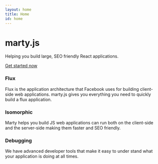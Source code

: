 ```yaml
---
layout: home
title: Home
id: home
---
```


<main class="bs-docs-masthead" id="content" role="main">
  <div class="container">
    <h1>marty.js</h1>
    <p class="lead">
      Helping you build large, SEO friendly React applications.
    </p>
    <p class="lead">
      <a href="getting-started" class="btn btn-outline-inverse btn-lg">Get started now</a>
    </p>
  </div>
</main>
<div class="container bs-docs-marketing">
  <div class="row">
    <div class="col-sm-4">
      <h3>Flux</h3>
      <p>
        Flux is the application architecture that Facebook uses for building client-side web applications. marty.js gives you everything you need to quickly build a flux application.
      </p>
    </div>
    <div class="col-sm-4">
      <h3>Isomorphic</h3>
      <p>
        Marty helps you build JS web applications can run both on the client-side and the server-side making them faster and SEO friendly.
      </p>
    </div>
    <div class="col-sm-4">
      <h3>Debugging</h3>
      <p>
        We have advanced developer tools that make it easy to under stand what your application is doing at all times.
      </p>
    </div>
  </div>
</div>
